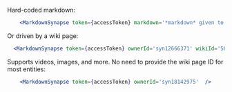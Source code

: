 Hard-coded markdown:
```jsx
    <MarkdownSynapse token={accessToken} markdown='*markdown* given to the **component**' /> 
```
Or driven by a wiki page:
```jsx
  <MarkdownSynapse token={accessToken} ownerId='syn12666371' wikiId='585317' />
```
Supports videos, images, and more.  No need to provide the wiki page ID for most entities:
```jsx
    <MarkdownSynapse token={accessToken} ownerId='syn18142975'  />
```